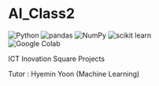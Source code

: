 # AI_Class2
<img alt="Python" src ="https://img.shields.io/badge/Python-3776AB.svg?&style=for-the-badge&logo=Python&logoColor=white"/>  <img alt="pandas" src ="https://img.shields.io/badge/pandas-150458.svg?&style=for-the-badge&logo=pandas&logoColor=white"/>  <img alt="NumPy" src ="https://img.shields.io/badge/NumPy-013243.svg?&style=for-the-badge&logo=NumPy&logoColor=white"/>  <img alt="scikit learn" src ="https://img.shields.io/badge/scikit learn-F7931E.svg?&style=for-the-badge&logo=scikit learn&logoColor=white"/>\
<img alt="Google Colab" src ="https://img.shields.io/badge/Google Colab-F9AB00.svg?&style=for-the-badge&logo=Google Colab&logoColor=white"/>

ICT Inovation Square Projects

Tutor : Hyemin Yoon (Machine Learning)
